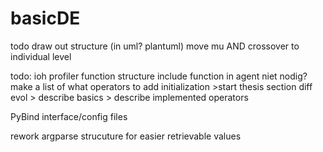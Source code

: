# basicDE
todo draw out structure (in uml? plantuml)
move mu AND crossover to individual level

todo: ioh profiler function structure
	include function in agent niet nodig?
	make a list of what operators to add
	initialization
	>start thesis section diff evol
		> describe basics
		> describe implemented operators

PyBind interface/config files

rework argparse strucuture for easier retrievable values